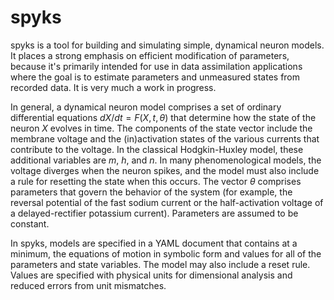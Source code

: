 # spyks

spyks is a tool for building and simulating simple, dynamical neuron models. It places a strong emphasis on efficient modification of parameters, because it's primarily intended for use in data assimilation applications where the goal is to estimate parameters and unmeasured states from recorded data. It is very much a work in progress.

In general, a dynamical neuron model comprises a set of ordinary differential equations $dX/dt = F(X, t, \theta)$ that determine how the state of the neuron $X$ evolves in time. The components of the state vector include the membrane voltage and the (in)activation states of the various currents that contribute to the voltage. In the classical Hodgkin-Huxley model, these additional variables are $m$, $h$, and $n$. In many phenomenological models, the voltage diverges when the neuron spikes, and the model must also include a rule for resetting the state when this occurs. The vector $\theta$ comprises parameters that govern the behavior of the system (for example, the reversal potential of the fast sodium current or the half-activation voltage of a delayed-rectifier potassium current). Parameters are assumed to be constant.

In spyks, models are specified in a YAML document that contains at a minimum, the equations of motion in symbolic form and values for all of the parameters and state variables. The model may also include a reset rule. Values are specified with physical units for dimensional analysis and reduced errors from unit mismatches.

